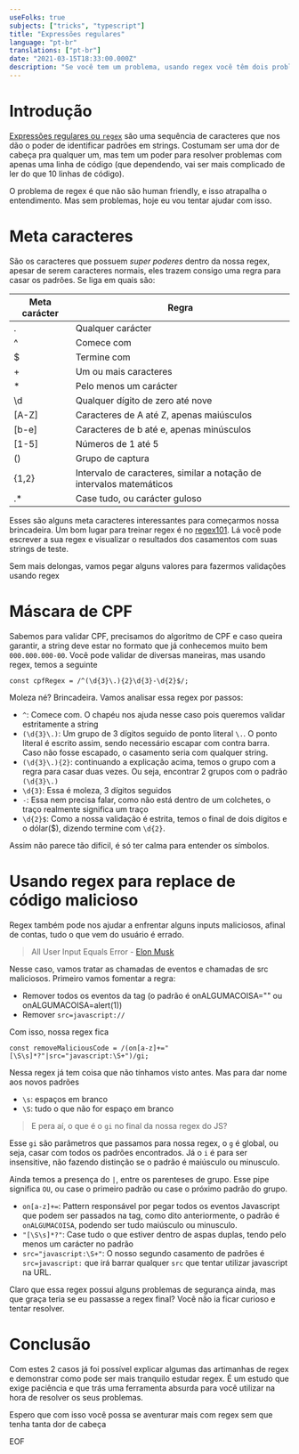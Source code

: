```yaml
---
useFolks: true
subjects: ["tricks", "typescript"]
title: "Expressões regulares"
language: "pt-br"
translations: ["pt-br"]
date: "2021-03-15T18:33:00.000Z"
description: "Se você tem um problema, usando regex você têm dois problemas"
---
```


# Introdução

[Expressões regulares ou `regex`](https://en.wikipedia.org/wiki/Regular_expression) são uma sequência de caracteres que nos dão o poder de identificar padrões em strings. Costumam ser uma dor de cabeça pra qualquer um, mas tem um poder para resolver problemas com apenas uma linha de código (que dependendo, vai ser mais complicado de ler do que 10 linhas de código).

O problema de regex é que não são human friendly, e isso atrapalha o entendimento. Mas sem problemas, hoje eu vou tentar ajudar com isso.

# Meta caracteres

São os caracteres que possuem _super poderes_ dentro da nossa regex, apesar de serem caracteres normais, eles trazem consigo uma regra para casar os padrões. Se liga em quais são:

| Meta carácter | Regra                                                                |
| ------------- | -------------------------------------------------------------------- |
| .             | Qualquer carácter                                                    |
| ^             | Comece com                                                           |
| $             | Termine com                                                          |
| +             | Um ou mais caracteres                                                |
| \*            | Pelo menos um carácter                                               |
| \d            | Qualquer dígito de zero até nove                                     |
| [A-Z]         | Caracteres de A até Z, apenas maiúsculos                             |
| [b-e]         | Caracteres de b até e, apenas minúsculos                             |
| [1-5]         | Números de 1 até 5                                                   |
| ()            | Grupo de captura                                                     |
| {1,2}         | Intervalo de caracteres, similar a notação de intervalos matemáticos |
| .\*           | Case tudo, ou carácter guloso                                        |

Esses são alguns meta caracteres interessantes para começarmos nossa brincadeira. Um bom lugar para treinar regex é no [regex101](https://regex101.com). Lá você pode escrever a sua regex e visualizar o resultados dos casamentos com suas strings de teste.

Sem mais delongas, vamos pegar alguns valores para fazermos validações usando regex

# Máscara de CPF

Sabemos para validar CPF, precisamos do algoritmo de CPF e caso queira garantir, a string deve estar no formato que já conhecemos muito bem `000.000.000-00`. Você pode validar de diversas maneiras, mas usando regex, temos a seguinte

```tsx
const cpfRegex = /^(\d{3}\.){2}\d{3}-\d{2}$/;
```

Moleza né? Brincadeira. Vamos analisar essa regex por passos:

- `^`: Comece com. O chapéu nos ajuda nesse caso pois queremos validar estritamente a string
- `(\d{3}\.)`: Um grupo de 3 dígitos seguido de ponto literal `\.`. O ponto literal é escrito assim, sendo necessário escapar com contra barra. Caso não fosse escapado, o casamento seria com qualquer string.
- `(\d{3}\.){2}`: continuando a explicação acima, temos o grupo com a regra para casar duas vezes. Ou seja, encontrar 2 grupos com o padrão `(\d{3}\.)`
- `\d{3}`: Essa é moleza, 3 dígitos seguidos
- `-`: Essa nem precisa falar, como não está dentro de um colchetes, o traço realmente significa um traço
- `\d{2}$`: Como a nossa validação é estrita, temos o final de dois dígitos e o dólar($), dizendo termine com `\d{2}`.

Assim não parece tão difícil, é só ter calma para entender os símbolos.

# Usando regex para replace de código malicioso

Regex também pode nos ajudar a enfrentar alguns inputs maliciosos, afinal de contas, tudo o que vem do usuário é errado.

> All User Input Equals Error - [Elon Musk](https://twitter.com/elonmusk/status/1248142916918349825?lang=en)

Nesse caso, vamos tratar as chamadas de eventos e chamadas de src maliciosos. Primeiro vamos fomentar a regra:

- Remover todos os eventos da tag (o padrão é onALGUMACOISA="" ou onALGUMACOISA=alert(1))
- Remover `src=javascript://`

Com isso, nossa regex fica

```tsx
const removeMaliciousCode = /(on[a-z]+="[\S\s]*?"|src="javascript:\S+")/gi;
```

Nessa regex já tem coisa que não tínhamos visto antes. Mas para dar nome aos novos padrões

- `\s`: espaços em branco
- `\S`: tudo o que não for espaço em branco

> E pera aí, o que é o `gi` no final da nossa regex do JS?

Esse `gi` são parâmetros que passamos para nossa regex, o `g` é global, ou seja, casar com todos os padrões encontrados. Já o `i` é para ser insensitive, não fazendo distinção se o padrão é maiúsculo ou minusculo.

Ainda temos a presença do `|`, entre os parenteses de grupo. Esse pipe significa `OU`, ou case o primeiro padrão ou case o próximo padrão do grupo.

- `on[a-z]+=`: Pattern responsável por pegar todos os eventos Javascript que podem ser passados na tag, como dito anteriormente, o padrão é `onALGUMACOISA`, podendo ser tudo maiúsculo ou minusculo.
- `"[\S\s]*?"`: Case tudo o que estiver dentro de aspas duplas, tendo pelo menos um carácter no padrão
- `src="javascript:\S+"`: O nosso segundo casamento de padrões é `src=javascript:` que irá barrar qualquer `src` que tentar utilizar javascript na URL.

Claro que essa regex possui alguns problemas de segurança ainda, mas que graça teria se eu passasse a regex final? Você não ia ficar curioso e tentar resolver.

# Conclusão

Com estes 2 casos já foi possível explicar algumas das artimanhas de regex e demonstrar como pode ser mais tranquilo estudar regex. É um estudo que exige paciência e que trás uma ferramenta absurda para você utilizar na hora de resolver os seus problemas.

Espero que com isso você possa se aventurar mais com regex sem que tenha tanta dor de cabeça

EOF
